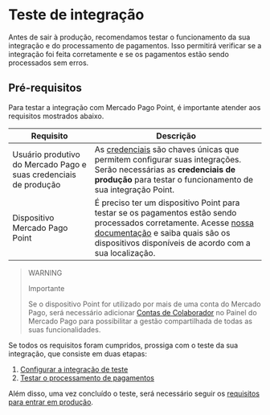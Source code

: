 # Teste de integração

Antes de sair à produção, recomendamos testar o funcionamento da sua integração e do processamento de pagamentos. Isso permitirá verificar se a integração foi feita corretamente e se os pagamentos estão sendo processados sem erros.

## Pré-requisitos

Para testar a integração com Mercado Pago Point, é importante atender aos requisitos mostrados abaixo.

| Requisito | Descrição |
|---|---|
| Usuário produtivo do Mercado Pago e suas credenciais de produção | As [credenciais](/developers/pt/docs/mp-point/additional-content/your-integrations/credentials) são chaves únicas que permitem configurar suas integrações. Serão necessárias as **credenciais de produção** para testar o funcionamento de sua integração Point. |
| Dispositivo Mercado Pago Point | É preciso ter um dispositivo Point para testar se os pagamentos estão sendo processados corretamente. Acesse [nossa documentação](/developers/pt/docs/mp-point/landing) e saiba quais são os dispositivos disponíveis de acordo com a sua localização. |


> WARNING
>
> Importante
>
> Se o dispositivo Point for utilizado por mais de uma conta do Mercado Pago, será necessário adicionar [Contas de Colaborador](https://www.mercadopago[FAKER][URL][DOMAIN]/collaborators) no Painel do Mercado Pago para possibilitar a gestão compartilhada de todas as suas funcionalidades.

Se todos os requisitos foram cumpridos, prossiga com o teste da sua integração, que consiste em duas etapas:
 1. [Configurar a integração de teste](/developers/pt/docs/mp-point/integration-test/test-integration-configuration)
 2. [Testar o processamento de pagamentos](/developers/es/docs/mp-point/integration-test/test-payment-processing)

Além disso, uma vez concluído o teste, será necessário seguir os [requisitos para entrar em produção](/developers/pt/docs/mp-point/integration-test/go-to-production).